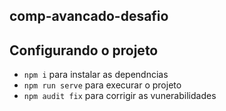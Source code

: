 ## comp-avancado-desafio

## Configurando o projeto
- `npm i` para instalar as dependncias 
- `npm run serve` para execurar o projeto
- `npm audit fix` para corrigir as vunerabilidades